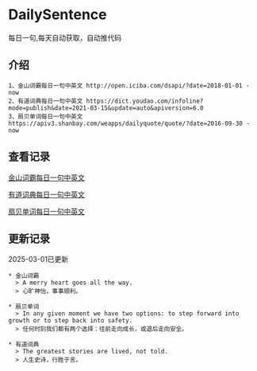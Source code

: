 # DailySentence

每日一句,每天自动获取，自动推代码

## 介绍

```
1、金山词霸每日一句中英文 http://open.iciba.com/dsapi/?date=2018-01-01 - now
2、有道词典每日一句中英文 https://dict.youdao.com/infoline?mode=publish&date=2021-03-15&update=auto&apiversion=6.0
3、扇贝单词每日一句中英文 https://apiv3.shanbay.com/weapps/dailyquote/quote/?date=2016-09-30 - now
```

## 查看记录

[金山词霸每日一句中英文](./data/iciba/)

[有道词典每日一句中英文](./data/youdao/)

[扇贝单词每日一句中英文](./data/shanbay/)

## 更新记录
2025-03-01已更新 
```
* 金山词霸
  > A merry heart goes all the way. 
  > 心旷神怡，事事顺利。 

* 扇贝单词
  > In any given moment we have two options: to step forward into growth or to step back into safety.
  > 任何时刻我们都有两个选择：往前走向成长，或退后走向安全。

* 有道词典
  > The greatest stories are lived, not told.
  > 人生史诗，行胜于言。

```
